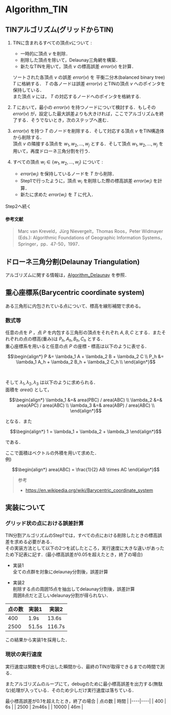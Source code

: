 # Algorithm_TIN


## TINアルゴリズム(グリッドからTIN)
1. TINに含まれるすべての頂点$v$について :
    
    * 一時的に頂点 $v$ を削除．
    * 削除した頂点を除いて，Delaunay三角網を構築．
    * 新たなTINを用いて，頂点 $v$ の標高誤差 $error(v)$ を計算．

    ソートされた各頂点 $v$ の誤差 $error(v)$ を 平衡二分木(balanced binary tree) $T$ に格納する． $T$ の各ノードは誤差 $error(v)$ とTINの頂点 $v$ へのポインタを保持している．  
    また頂点 $v$ には， $T$ の対応するノードへのポインタを格納する.

2. $T$ において，最小の $error(v)$ を持つノードについて検討する．もしその $error(v)$ が，設定した最大誤差よりも大きければ，ここでアルゴリズムを終了する．そうでないとき，次のステップへ進む．

3. $error(v)$ を持つ $T$ のノードを削除する．そして対応する頂点 $v$ をTIN構造体から削除する．  
頂点 $v$ の隣接する頂点を $w_1, w_2, ..., w_j$ とする．そして頂点 $w_1, w_2, ..., w_j$ を用いて，再度ドローネ三角分割を行う．

4. すべての頂点 $w_i \in \{w_1, w_2, ..., w_j\}$ について : 

    * $error(w_i)$ を保持しているノードを $T$ から削除．
    * Step1で行ったように，頂点 $w_i$ を削除した際の標高誤差 $error(w_i)$ を計算．
    * 新たに求めた $error(w_i)$ を $T$ に代入．

Step2へ続く  


#### 参考文献
> Marc van Kreveld，Jürg Nievergelt，Thomas Roos，Peter Widmayer (Eds.): Algorithmic Foundations of Geographic Information Systems，Springer，pp．47-50，1997．



## ドローネ三角分割(Delaunay Triangulation)

アルゴリズムに関する情報は，[Algorithm_Delaunay](https://github.com/aoken0/Algorithm_Delaunay) を参照．


## 重心座標系(Barycentric coordinate system)

ある三角形に内包されている点について、標高を線形補間で求める。

### 数式等
任意の点を $P$ ，点 $P$ を内包する三角形の頂点をそれぞれ $A, B, C$ とする．またそれぞれの点の標高(重み)は $P_h, A_h, B_h, C_h$ とする．  
重心座標系を用いると任意の点 $P$ の座標・標高は以下のように表せる．

```math
\begin{align*}
P &= \lambda_1 A + \lambda_2 B + \lambda_2 C \\
P_h &= \lambda_1 A_h + \lambda_2 B_h + \lambda_2 C_h \\
\end{align*}
```

&emsp;

そして $\lambda_1, \lambda_2, \lambda_3$ は以下のように求められる．  
面積を $area()$ として， 

```math
\begin{align*}
\lambda_1 &=& area(PBC) / area(ABC) \\
\lambda_2 &=& area(APC) / area(ABC) \\
\lambda_3 &=& area(ABP) / area(ABC) \\
\end{align*}
```

となる．また

```math
\begin{align*}
1 = \lambda_1 + \lambda_2 + \lambda_3
\end{align*}
```

である．

ここで面積はベクトルの外積を用いて求めた．  
例)

```math
\begin{align*}
area(ABC) = \frac{1}{2} AB \times AC
\end{align*}
```

> 参考  
> * https://en.wikipedia.org/wiki/Barycentric_coordinate_system



## 実装について

### グリッド状の点における誤差計算
TIN分割アルゴリズムのStep1では，すべての点における削除したときの標高誤差を求める必要がある．  
その実装方法として以下の2つを試したところ，実行速度に大きな違いがあったため下記表に記す．(最小標高誤差が0.05を超えたとき，終了の場合)

* 実装1  
全ての点群を対象にdelaunay分割後，誤差計算

* 実装2  
削除する点の周囲15点を抽出してdelaunay分割後，誤差計算  
周囲8点だと正しいdelaunay分割が得られない．

| 点の数 | 実装1 | 実装2 |
|----|----|----|
| 400 | 1.9s | 13.6s |
| 2500 | 51.5s | 116.7s |

この結果から実装1を採用した．

### 現状の実行速度

実行速度は関数を呼び出した瞬間から、最終のTINが取得できるまでの時間で測る．

またアルゴリズムのループにて，debugのために最小標高誤差を出力する(無駄な)処理が入っている．そのため少しだけ実行速度は落ちている．

最小標高誤差が0.1を超えたとき，終了の場合
| 点の数 | 時間 |
|----|----|
| 400 | 6s |
| 2500 | 2m46s |
| 10000 | 46m |



